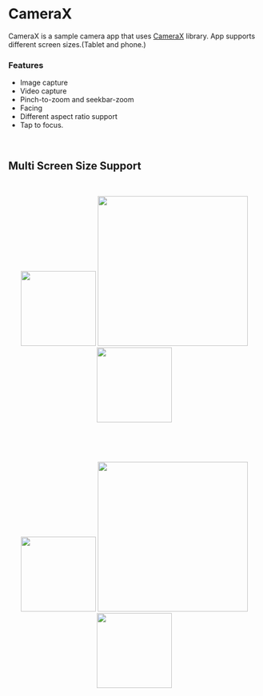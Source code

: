 # CameraX

CameraX is a sample camera app that uses [CameraX](https://developer.android.com/training/camerax) library. App supports different screen sizes.(Tablet and phone.)
<br>

### Features

- Image capture
- Video capture
- Pinch-to-zoom and seekbar-zoom
- Facing
- Different aspect ratio support
- Tap to focus.
<br>

## Multi Screen Size Support

<br>
<p align="center">
  <img src="https://github.com/OzcanAlasalvar/CameraX/blob/main/art/phone_photo.png"  width="150">
   <img src="https://github.com/OzcanAlasalvar/CameraX/blob/main/art/phone_landscape.png" width="300">
   <img src="https://github.com/OzcanAlasalvar/CameraX/blob/main/art/phone_video_record.png" width="150">
</p>

<br>
<br>

<br>
<p align="center">
  <img src="https://github.com/OzcanAlasalvar/CameraX/blob/main/art/tablet_photo.png"  width="150">
  <img src="https://github.com/OzcanAlasalvar/CameraX/blob/main/art/tablet_video_record.png" width="300">
   <img src="https://github.com/OzcanAlasalvar/CameraX/blob/main/art/tablet_video.png" width="150">
</p>
